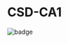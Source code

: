 # CSD-CA1
![badge](https://img.shields.io/endpoint?url=https://gist.githubusercontent.com/x00205790/39415c64e57c913926b4a9c23b7bd3a9/raw/code-coverage.json)